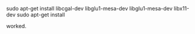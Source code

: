 
sudo apt-get install libcgal-dev libglu1-mesa-dev libglu1-mesa-dev libx11-dev
sudo apt-get install 

worked.